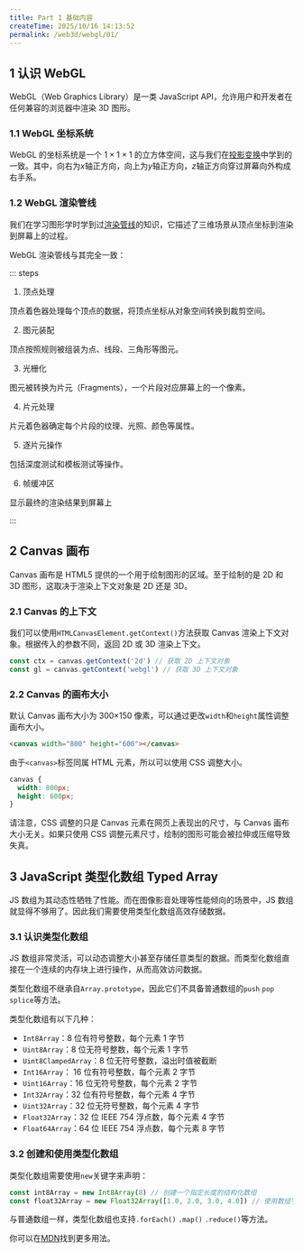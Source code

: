 ```yaml
---
title: Part 1 基础内容
createTime: 2025/10/16 14:13:52
permalink: /web3d/webgl/01/
---
```


## 1 认识 WebGL

WebGL（Web Graphics Library）是一类 JavaScript API，允许用户和开发者在任何兼容的浏览器中渲染 3D 图形。

### 1.1 WebGL 坐标系统

WebGL 的坐标系统是一个 $1 \times 1 \times 1$ 的立方体空间，这与我们在[投影变换](/graphics/p2/#_2-投影变换)中学到的一致。其中，向右为$x$轴正方向，向上为$y$轴正方向，$z$轴正方向穿过屏幕向外构成右手系。

### 1.2 WebGL 渲染管线

我们在学习图形学时学到过[渲染管线](/graphics/p3/#_3-1-图形管线)的知识，它描述了三维场景从顶点坐标到渲染到屏幕上的过程。

WebGL 渲染管线与其完全一致：

::: steps

1. 顶点处理

顶点着色器处理每个顶点的数据，将顶点坐标从对象空间转换到裁剪空间。

2. 图元装配

顶点按照规则被组装为点、线段、三角形等图元。

3. 光栅化

图元被转换为片元（Fragments），一个片段对应屏幕上的一个像素。

4. 片元处理

片元着色器确定每个片段的纹理、光照、颜色等属性。

5. 逐片元操作

包括深度测试和模板测试等操作。

6. 帧缓冲区

显示最终的渲染结果到屏幕上

:::

## 2 Canvas 画布

Canvas 画布是 HTML5 提供的一个用于绘制图形的区域。至于绘制的是 2D 和 3D 图形，这取决于渲染上下文对象是 2D 还是 3D。

### 2.1 Canvas 的上下文

我们可以使用`HTMLCanvasElement.getContext()`方法获取 Canvas 渲染上下文对象。根据传入的参数不同，返回 2D 或 3D 渲染上下文。

```js
const ctx = canvas.getContext('2d') // 获取 2D 上下文对象
const gl = canvas.getContext('webgl') // 获取 3D 上下文对象
```

### 2.2 Canvas 的画布大小

默认 Canvas 画布大小为 300×150 像素，可以通过更改`width`和`height`属性调整画布大小。

```html
<canvas width="800" height="600"></canvas>
```

由于`<canvas>`标签同属 HTML 元素，所以可以使用 CSS 调整大小。

```css
canvas {
  width: 800px;
  height: 600px;
}
```

请注意，CSS 调整的只是 Canvas 元素在网页上表现出的尺寸，与 Canvas 画布大小无关。如果只使用 CSS 调整元素尺寸，绘制的图形可能会被拉伸或压缩导致失真。

## 3 JavaScript 类型化数组 Typed Array

JS 数组为其动态性牺牲了性能。而在图像影音处理等性能倾向的场景中，JS 数组就显得不够用了。因此我们需要使用类型化数组高效存储数据。

### 3.1 认识类型化数组

JS 数组非常灵活，可以动态调整大小甚至存储任意类型的数据。而类型化数组直接在一个连续的内存块上进行操作，从而高效访问数据。

类型化数组不继承自`Array.prototype`，因此它们不具备普通数组的`push` `pop` `splice`等方法。

类型化数组有以下几种：

- `Int8Array`：8 位有符号整数，每个元素 1 字节
- `Uint8Array`：8 位无符号整数，每个元素 1 字节
- `Uint8ClampedArray`：8 位无符号整数，溢出时值被截断
- `Int16Array`： 16 位有符号整数，每个元素 2 字节
- `Uint16Array`：16 位无符号整数，每个元素 2 字节
- `Int32Array`：32 位有符号整数，每个元素 4 字节
- `Uint32Array`：32 位无符号整数，每个元素 4 字节
- `Float32Array`：32 位 IEEE 754 浮点数，每个元素 4 字节
- `Float64Array`：64 位 IEEE 754 浮点数，每个元素 8 字节

### 3.2 创建和使用类型化数组

类型化数组需要使用`new`关键字来声明：

```js
const int8Array = new Int8Array(8) // 创建一个指定长度的结构化数组
const float32Array = new Float32Array([1.0, 2.0, 3.0, 4.0]) // 使用数组字面量创建结构化数组
```

与普通数组一样，类型化数组也支持`.forEach()` `.map()` `.reduce()`等方法。

你可以在[MDN](https://developer.mozilla.org/zh-CN/docs/Web/JavaScript/Reference/Global_Objects/TypedArray)找到更多用法。